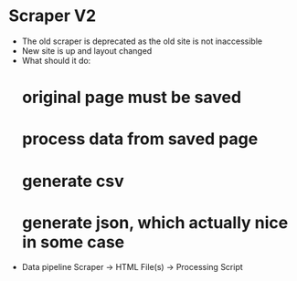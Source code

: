 Scraper V2
===========

* The old scraper is deprecated as the old site is not inaccessible
* New site is up and layout changed
* What should it do:
  # original page must be saved
  # process data from saved page
  # generate csv
  # generate json, which actually nice in some case
* Data pipeline
    Scraper -> HTML File(s) -> Processing Script 